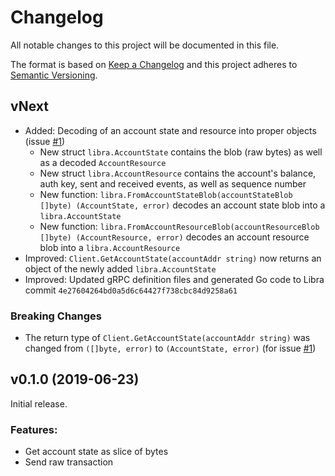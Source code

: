 Changelog
=========

All notable changes to this project will be documented in this file.

The format is based on [Keep a Changelog](http://keepachangelog.com/en/1.0.0/) and this project adheres to [Semantic Versioning](http://semver.org/spec/v2.0.0.html).

vNext
-----

- Added: Decoding of an account state and resource into proper objects (issue [#1](https://github.com/philippgille/libra-sdk-go/issues/1))
  - New struct `libra.AccountState` contains the blob (raw bytes) as well as a decoded `AccountResource`
  - New struct `libra.AccountResource` contains the account's balance, auth key, sent and received events, as well as sequence number
  - New function: `libra.FromAccountStateBlob(accountStateBlob []byte) (AccountState, error)` decodes an account state blob into a `libra.AccountState`
  - New function: `libra.FromAccountResourceBlob(accountResourceBlob []byte) (AccountResource, error)` decodes an account resource blob into a `libra.AccountResource`
- Improved: `Client.GetAccountState(accountAddr string)` now returns an object of the newly added `libra.AccountState`
- Improved: Updated gRPC definition files and generated Go code to Libra commit `4e27604264bd0a5d6c64427f738cbc84d9258a61`

### Breaking Changes

- The return type of `Client.GetAccountState(accountAddr string)` was changed from `([]byte, error)` to `(AccountState, error)` (for issue [#1](https://github.com/philippgille/libra-sdk-go/issues/1))

v0.1.0 (2019-06-23)
---------------------

Initial release.

### Features:

- Get account state as slice of bytes
- Send raw transaction
